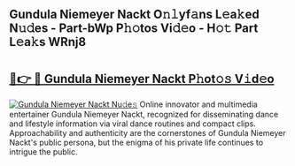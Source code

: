## Gundula Niemeyer Nackt O𝚗𝚕yf𝚊ns L𝚎a𝚔ed N𝚞𝚍es - Part-bWp P𝚑𝚘tos Vi𝚍𝚎o - H𝚘𝚝 Part L𝚎a𝚔s WRnj8

# <h2><a href="http://kf7v3vr.oniu.top/?m=Gundula+Niemeyer+Nackt">🔗👉 🔴 Gundula Niemeyer Nackt P𝚑ot𝚘𝚜 V𝚒d𝚎o</a></h2>

[![Gundula Niemeyer Nackt Nu𝚍e𝚜](https://i.imgur.com/0qMVB7G.gif)](http://kf7v3vr.oniu.top/?m=Gundula+Niemeyer+Nackt)
Online innovator and multimedia entertainer Gundula Niemeyer Nackt, recognized for disseminating dance and lifestyle information via viral dance routines and compact clips. Approachability and authenticity are the cornerstones of Gundula Niemeyer Nackt's public persona, but the enigma of his private life continues to intrigue the public.  
